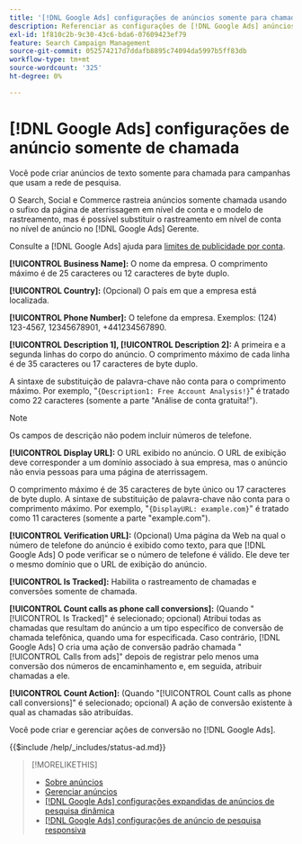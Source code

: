 ```yaml
---
title: '[!DNL Google Ads] configurações de anúncios somente para chamada'
description: Referenciar as configurações de [!DNL Google Ads] anúncios somente para chamada.
exl-id: 1f810c2b-9c30-43c6-bda6-07609423ef79
feature: Search Campaign Management
source-git-commit: 052574217d7ddafb8895c74094da5997b5ff83db
workflow-type: tm+mt
source-wordcount: '325'
ht-degree: 0%

---
```


# [!DNL Google Ads] configurações de anúncio somente de chamada

Você pode criar anúncios de texto somente para chamada para campanhas que usam a rede de pesquisa.

O Search, Social e Commerce rastreia anúncios somente chamada usando o sufixo da página de aterrissagem em nível de conta e o modelo de rastreamento, mas é possível substituir o rastreamento em nível de conta no nível de anúncio no [!DNL Google Ads] Gerente.

Consulte a [!DNL Google Ads] ajuda para [limites de publicidade por conta](https://support.google.com/google-ads/answer/6372658?hl=en).

<!-- ## Call-only Ad -->

<!-- hiding section header since there's only one section -->

**[!UICONTROL Business Name]:** O nome da empresa. O comprimento máximo é de 25 caracteres ou 12 caracteres de byte duplo.

**[!UICONTROL Country]:** (Opcional) O país em que a empresa está localizada.

**[!UICONTROL Phone Number]:** O telefone da empresa. Exemplos: (124) 123-4567, 12345678901, +441234567890.

**[!UICONTROL Description 1], [!UICONTROL Description 2]:** A primeira e a segunda linhas do corpo do anúncio. O comprimento máximo de cada linha é de 35 caracteres ou 17 caracteres de byte duplo.

A sintaxe de substituição de palavra-chave não conta para o comprimento máximo. Por exemplo, &quot;`{Description1: Free Account Analysis!}`&quot; é tratado como 22 caracteres (somente a parte &quot;Análise de conta gratuita\!&quot;).

>[!NOTE]
>
>Os campos de descrição não podem incluir números de telefone.

**[!UICONTROL Display URL]:** O URL exibido no anúncio. O URL de exibição deve corresponder a um domínio associado à sua empresa, mas o anúncio não envia pessoas para uma página de aterrissagem.

O comprimento máximo é de 35 caracteres de byte único ou 17 caracteres de byte duplo. A sintaxe de substituição de palavra-chave não conta para o comprimento máximo. Por exemplo, &quot;`{DisplayURL: example.com}`&quot; é tratado como 11 caracteres (somente a parte &quot;example.com&quot;).

**[!UICONTROL Verification URL]:** (Opcional) Uma página da Web na qual o número de telefone do anúncio é exibido como texto, para que [!DNL Google Ads] O pode verificar se o número de telefone é válido. Ele deve ter o mesmo domínio que o URL de exibição do anúncio.

**[!UICONTROL Is Tracked]:** Habilita o rastreamento de chamadas e conversões somente de chamada.

**[!UICONTROL Count calls as phone call conversions]:** (Quando &quot;[!UICONTROL Is Tracked]&quot; é selecionado; opcional) Atribui todas as chamadas que resultam do anúncio a um tipo específico de conversão de chamada telefônica, quando uma for especificada. Caso contrário, [!DNL Google Ads] O cria uma ação de conversão padrão chamada &quot;[!UICONTROL Calls from ads]&quot; depois de registrar pelo menos uma conversão dos números de encaminhamento e, em seguida, atribuir chamadas a ele.

**[!UICONTROL Count Action]:** (Quando &quot;[!UICONTROL Count calls as phone call conversions]&quot; é selecionado; opcional) A ação de conversão existente à qual as chamadas são atribuídas.

Você pode criar e gerenciar ações de conversão no [!DNL Google Ads].

<!-- **[!UICONTROL Status]:** -->

{{$include /help/_includes/status-ad.md}}

>[!MORELIKETHIS]
>
>* [Sobre anúncios](ad-about.md)
>* [Gerenciar anúncios](ad-manage.md)
>* [[!DNL Google Ads] configurações expandidas de anúncios de pesquisa dinâmica](ad-settings-google-dsa.md)
>* [[!DNL Google Ads] configurações de anúncio de pesquisa responsiva](ad-settings-google-rsa.md)
